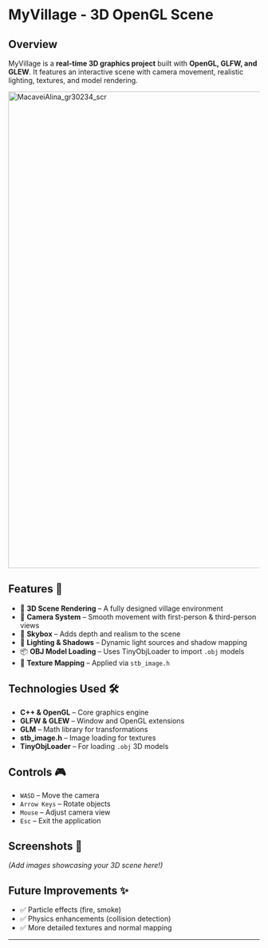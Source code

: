 # **MyVillage - 3D OpenGL Scene** 

## **Overview**
MyVillage is a **real-time 3D graphics project** built with **OpenGL, GLFW, and GLEW**. It features an interactive scene with camera movement, realistic lighting, textures, and model rendering.

<img width="954" alt="MacaveiAlina_gr30234_scr" src="https://github.com/user-attachments/assets/1e9ac988-2024-4a06-a9f2-e6b03ca10868" />

## **Features** 🚀
- 🏡 **3D Scene Rendering** – A fully designed village environment  
- 🎥 **Camera System** – Smooth movement with first-person & third-person views  
- 🌌 **Skybox** – Adds depth and realism to the scene  
- 🔦 **Lighting & Shadows** – Dynamic light sources and shadow mapping  
- 📦 **OBJ Model Loading** – Uses TinyObjLoader to import `.obj` models  
- 🎨 **Texture Mapping** – Applied via `stb_image.h`  

## **Technologies Used** 🛠️
- **C++ & OpenGL** – Core graphics engine  
- **GLFW & GLEW** – Window and OpenGL extensions  
- **GLM** – Math library for transformations  
- **stb_image.h** – Image loading for textures  
- **TinyObjLoader** – For loading `.obj` 3D models  

## **Controls** 🎮
- `WASD` – Move the camera  
- `Arrow Keys` – Rotate objects  
- `Mouse` – Adjust camera view  
- `Esc` – Exit the application  

## **Screenshots** 📸
*(Add images showcasing your 3D scene here!)*  

## **Future Improvements** ✨
- ✅ Particle effects (fire, smoke)  
- ✅ Physics enhancements (collision detection)  
- ✅ More detailed textures and normal mapping  
  

---
